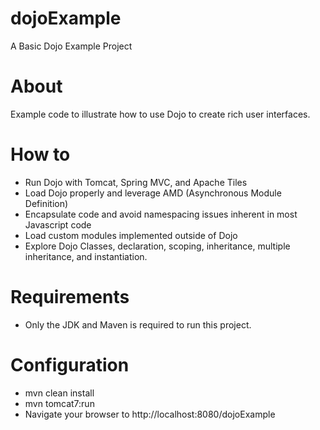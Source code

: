 dojoExample
=================

A Basic Dojo Example Project

About
=====

Example code to illustrate how to use Dojo to create rich user interfaces.

How to
=======

 * Run Dojo with Tomcat, Spring MVC, and Apache Tiles
 * Load Dojo properly and leverage AMD (Asynchronous Module Definition)
 * Encapsulate code and avoid namespacing issues inherent in most Javascript code
 * Load custom modules implemented outside of Dojo
 * Explore Dojo Classes, declaration, scoping, inheritance, multiple inheritance, and instantiation.

Requirements
============

 * Only the JDK and Maven is required to run this project.

Configuration
=============

 * mvn clean install
 * mvn tomcat7:run
 * Navigate your browser to http://localhost:8080/dojoExample

